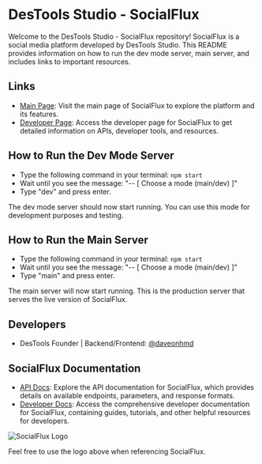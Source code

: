 # DesTools Studio - SocialFlux

Welcome to the DesTools Studio - SocialFlux repository! SocialFlux is a social media platform developed by DesTools Studio. This README provides information on how to run the dev mode server, main server, and includes links to important resources.

## Links

- [Main Page](https://socialflux.xyz/): Visit the main page of SocialFlux to explore the platform and its features.
- [Developer Page](https://socialflux.xyz/developer/): Access the developer page for SocialFlux to get detailed information on APIs, developer tools, and resources.

## How to Run the Dev Mode Server

- Type the following command in your terminal: `npm start`
- Wait until you see the message: "-- [ Choose a mode (main/dev) ]"
- Type "dev" and press enter.

The dev mode server should now start running. You can use this mode for development purposes and testing.

## How to Run the Main Server

- Type the following command in your terminal: `npm start`
- Wait until you see the message: "-- [ Choose a mode (main/dev) ]"
- Type "main" and press enter.

The main server will now start running. This is the production server that serves the live version of SocialFlux.

## Developers

- DesTools Founder | Backend/Frontend: [@daveonhmd](https://www.github.com/daveonHMD)

## SocialFlux Documentation

- [API Docs](https://api.socialflux.xyz/): Explore the API documentation for SocialFlux, which provides details on available endpoints, parameters, and response formats.
- [Developer Docs](https://docs.socialflux.xyz/): Access the comprehensive developer documentation for SocialFlux, containing guides, tutorials, and other helpful resources for developers.

![SocialFlux Logo](https://mediashare.ink/file/1686612147288.png)

Feel free to use the logo above when referencing SocialFlux.
